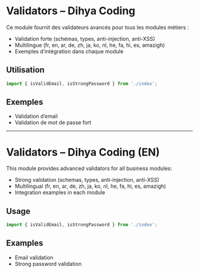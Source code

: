 # Validators – Dihya Coding

Ce module fournit des validateurs avancés pour tous les modules métiers :
- Validation forte (schémas, types, anti-injection, anti-XSS)
- Multilingue (fr, en, ar, de, zh, ja, ko, nl, he, fa, hi, es, amazigh)
- Exemples d’intégration dans chaque module

## Utilisation
```js
import { isValidEmail, isStrongPassword } from './index';
```

## Exemples
- Validation d’email
- Validation de mot de passe fort

---

# Validators – Dihya Coding (EN)

This module provides advanced validators for all business modules:
- Strong validation (schemas, types, anti-injection, anti-XSS)
- Multilingual (fr, en, ar, de, zh, ja, ko, nl, he, fa, hi, es, amazigh)
- Integration examples in each module

## Usage
```js
import { isValidEmail, isStrongPassword } from './index';
```

## Examples
- Email validation
- Strong password validation
